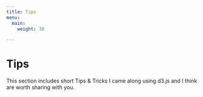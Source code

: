 ```yaml
---
title: Tips
menu:
  main:
    weight: 30

---
```

# Tips

This section includes short Tips & Tricks I came along using d3.js and I think are worth sharing with you. 
